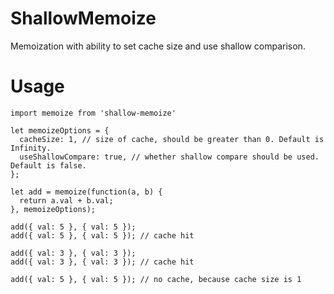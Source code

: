 # ShallowMemoize
Memoization with ability to set cache size and use shallow comparison.

# Usage

    import memoize from 'shallow-memoize'

    let memoizeOptions = {
      cacheSize: 1, // size of cache, should be greater than 0. Default is Infinity.
      useShallowCompare: true, // whether shallow compare should be used. Default is false.
    };

    let add = memoize(function(a, b) {
      return a.val + b.val;
    }, memoizeOptions);

    add({ val: 5 }, { val: 5 });
    add({ val: 5 }, { val: 5 }); // cache hit

    add({ val: 3 }, { val: 3 });
    add({ val: 3 }, { val: 3 }); // cache hit

    add({ val: 5 }, { val: 5 }); // no cache, because cache size is 1

